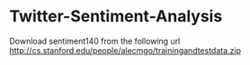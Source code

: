 # Twitter-Sentiment-Analysis

Download sentiment140 from the following url
http://cs.stanford.edu/people/alecmgo/trainingandtestdata.zip
